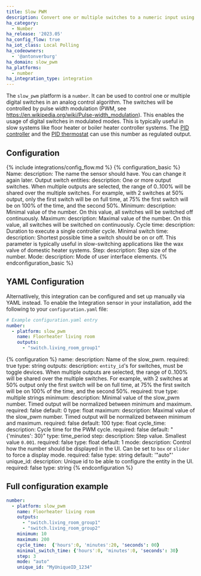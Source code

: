 ```yaml
---
title: Slow PWM
description: Convert one or multiple switches to a numeric input using slow pulse width modulation
ha_category:
  - Number
ha_release: '2023.05'
ha_config_flow: true
ha_iot_class: Local Polling
ha_codeowners:
  - '@antonverburg'
ha_domain: slow_pwm
ha_platforms:
  - number
ha_integration_type: integration
---
```


The `slow_pwm` platform is a `number`. It can be used to control one or multiple digital switches in an analog control algorithm. 
The switches will be controlled by pulse width modulation (PWM, see https://en.wikipedia.org/wiki/Pulse-width_modulation). 
This enables the usage of digital switches in modulated modes. This is typically useful in slow systems like floor heater or boiler heater controller systems. The [PID controller](/integrations/pid_controller) and the [PID thermostat](/integrations/pid_thermostat)  can use this number as regulated output. 

## Configuration
{% include integrations/config_flow.md %}
{% configuration_basic %}
Name:
  description: The name the sensor should have. You can change it again later.
Output switch entities:
  description: One or more output switches. When multiple outputs are selected, the range of 0..100% will be shared over the multiple switches. For example, with 2 switches at 50% output, only the first switch will be on full time, at 75% the first switch will be on 100% of the time, and the second 50%.
Minimum:
  description: Minimal value of the number. On this value, all switches will be switched off continuously.
Maximum:
  description: Maximal value of the number. On this value, all switches will be switched on continuously.
Cycle time:
  description: Duration to execute a single controller cycle.
Minimal switch time:
  description: Shortest possible time a switch should be on or off. This parameter is typically useful in slow-switching applications like the wax valve of domestic heater systems.
Step:
  description: Step size of the number.
Mode: 
  description: Mode of user interface elements.
{% endconfiguration_basic %}

## YAML Configuration

Alternatlively, this integration can be configured and set up manually via YAML
instead. To enable the Integration sensor in your installation, add the
following to your `configuration.yaml` file:

```yaml
# Example configuration.yaml entry
number:
  - platform: slow_pwm
    name: Floorheater living room
    outputs:
      - "switch.living_room_group1"
``` 

{% configuration %}
name:
  description: Name of the slow_pwm.
  required: true
  type: string
outputs:
  description: `entity_id`'s for switches, must be toggle devices. When multiple outputs are selected, the range of 0..100% will be shared over the multiple switches. For example, with 2 switches at 50% output only the first switch will be on full time, at 75% the first switch will be on 100% of the time, and the second 50%.
  required: true
  type: multiple strings
minimum:
  description: Minimal value of the slow_pwm number. Timed output will be normalized between minimum and maximum.
  required: false
  default: 0
  type: float
maximum:
  description: Maximal value of the slow_pwm number. Timed output will be normalized between minimum and maximum.
  required: false
  default: 100
  type: float
cycle_time:
  description: Cycle time for the PWM cycle.
  required: false
  default: "{'minutes': 30}"
  type: time_period
step:
  description: Step value. Smallest value `0.001`.
  required: false
  type: float
  default: 1
mode:
  description: Control how the number should be displayed in the UI. Can be set to `box` or `slider` to force a display mode.
  required: false
  type: string
  default: '"auto"'
unique_id:
  description: Unique id to be able to configure the entity in the UI.
  required: false
  type: string
{% endconfiguration %}

## Full configuration example

```yaml
number:
  - platform: slow_pwm
    name: Floorheater living room
    outputs:
      - "switch.living_room_group1"
      - "switch.living_room_group2"
    minimum: 10
    maximum: 200
    cycle_time:  {'hours':0, 'minutes':20, 'seconds': 00}
    minimal_switch_time: {'hours':0, 'minutes':0, 'seconds': 30}
    step: 3
    mode: "auto"
    unique_id: "MyUniqueID_1234"
```
